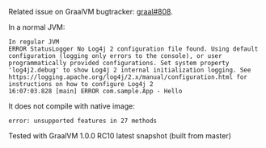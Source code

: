 Related issue on GraalVM bugtracker: [graal#808](https://github.com/oracle/graal/issues/808).

In a normal JVM:

```
In regular JVM
ERROR StatusLogger No Log4j 2 configuration file found. Using default configuration (logging only errors to the console), or user programmatically provided configurations. Set system property 'log4j2.debug' to show Log4j 2 internal initialization logging. See https://logging.apache.org/log4j/2.x/manual/configuration.html for instructions on how to configure Log4j 2
16:07:03.828 [main] ERROR com.sample.App - Hello
```

It does not compile with native image:
```
error: unsupported features in 27 methods
```

Tested with GraalVM 1.0.0 RC10 latest snapshot (built from master)